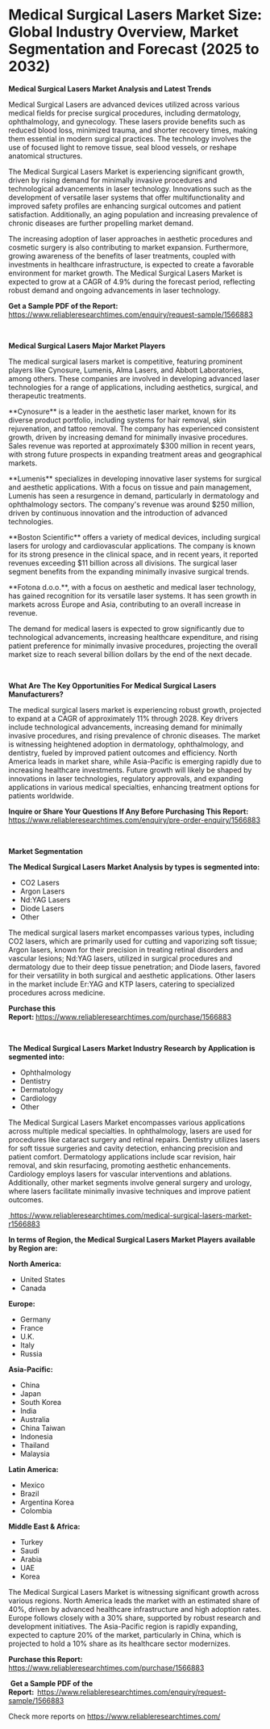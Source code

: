 <p><h1>Medical Surgical Lasers Market Size: Global Industry Overview, Market Segmentation and Forecast (2025 to 2032)</h1></p><p><strong>Medical Surgical Lasers Market Analysis and Latest Trends</strong></p>
<p><p>Medical Surgical Lasers are advanced devices utilized across various medical fields for precise surgical procedures, including dermatology, ophthalmology, and gynecology. These lasers provide benefits such as reduced blood loss, minimized trauma, and shorter recovery times, making them essential in modern surgical practices. The technology involves the use of focused light to remove tissue, seal blood vessels, or reshape anatomical structures.</p><p>The Medical Surgical Lasers Market is experiencing significant growth, driven by rising demand for minimally invasive procedures and technological advancements in laser technology. Innovations such as the development of versatile laser systems that offer multifunctionality and improved safety profiles are enhancing surgical outcomes and patient satisfaction. Additionally, an aging population and increasing prevalence of chronic diseases are further propelling market demand.</p><p>The increasing adoption of laser approaches in aesthetic procedures and cosmetic surgery is also contributing to market expansion. Furthermore, growing awareness of the benefits of laser treatments, coupled with investments in healthcare infrastructure, is expected to create a favorable environment for market growth. The Medical Surgical Lasers Market is expected to grow at a CAGR of 4.9% during the forecast period, reflecting robust demand and ongoing advancements in laser technology.</p></p>
<p><strong>Get a Sample PDF of the Report:&nbsp;</strong> <a href="https://www.reliableresearchtimes.com/enquiry/request-sample/1566883?utm_campaign=2252&utm_medium=2&utm_source=Github&utm_content=ia&utm_term=22032025&utm_id=medical-surgical-lasers">https://www.reliableresearchtimes.com/enquiry/request-sample/1566883</a></p>
<p>&nbsp;</p>
<p><strong>Medical Surgical Lasers Major Market Players</strong></p>
<p><p>The medical surgical lasers market is competitive, featuring prominent players like Cynosure, Lumenis, Alma Lasers, and Abbott Laboratories, among others. These companies are involved in developing advanced laser technologies for a range of applications, including aesthetics, surgical, and therapeutic treatments.</p><p>**Cynosure** is a leader in the aesthetic laser market, known for its diverse product portfolio, including systems for hair removal, skin rejuvenation, and tattoo removal. The company has experienced consistent growth, driven by increasing demand for minimally invasive procedures. Sales revenue was reported at approximately $300 million in recent years, with strong future prospects in expanding treatment areas and geographical markets.</p><p>**Lumenis** specializes in developing innovative laser systems for surgical and aesthetic applications. With a focus on tissue and pain management, Lumenis has seen a resurgence in demand, particularly in dermatology and ophthalmology sectors. The company's revenue was around $250 million, driven by continuous innovation and the introduction of advanced technologies.</p><p>**Boston Scientific** offers a variety of medical devices, including surgical lasers for urology and cardiovascular applications. The company is known for its strong presence in the clinical space, and in recent years, it reported revenues exceeding $11 billion across all divisions. The surgical laser segment benefits from the expanding minimally invasive surgical trends.</p><p>**Fotona d.o.o.**, with a focus on aesthetic and medical laser technology, has gained recognition for its versatile laser systems. It has seen growth in markets across Europe and Asia, contributing to an overall increase in revenue.</p><p>The demand for medical lasers is expected to grow significantly due to technological advancements, increasing healthcare expenditure, and rising patient preference for minimally invasive procedures, projecting the overall market size to reach several billion dollars by the end of the next decade.</p></p>
<p>&nbsp;</p>
<p><strong>What Are The Key Opportunities For Medical Surgical Lasers Manufacturers?</strong></p>
<p><p>The medical surgical lasers market is experiencing robust growth, projected to expand at a CAGR of approximately 11% through 2028. Key drivers include technological advancements, increasing demand for minimally invasive procedures, and rising prevalence of chronic diseases. The market is witnessing heightened adoption in dermatology, ophthalmology, and dentistry, fueled by improved patient outcomes and efficiency. North America leads in market share, while Asia-Pacific is emerging rapidly due to increasing healthcare investments. Future growth will likely be shaped by innovations in laser technologies, regulatory approvals, and expanding applications in various medical specialties, enhancing treatment options for patients worldwide.</p></p>
<p><strong>Inquire or Share Your Questions If Any Before Purchasing This Report:</strong> <a href="https://www.reliableresearchtimes.com/enquiry/pre-order-enquiry/1566883?utm_campaign=2252&utm_medium=2&utm_source=Github&utm_content=ia&utm_term=22032025&utm_id=medical-surgical-lasers">https://www.reliableresearchtimes.com/enquiry/pre-order-enquiry/1566883</a></p>
<p>&nbsp;</p>
<p><strong>Market Segmentation</strong></p>
<p><strong>The Medical Surgical Lasers Market Analysis by types is segmented into:</strong></p>
<p><ul><li>CO2 Lasers</li><li>Argon Lasers</li><li>Nd:YAG Lasers</li><li>Diode Lasers</li><li>Other</li></ul></p>
<p><p>The medical surgical lasers market encompasses various types, including CO2 lasers, which are primarily used for cutting and vaporizing soft tissue; Argon lasers, known for their precision in treating retinal disorders and vascular lesions; Nd:YAG lasers, utilized in surgical procedures and dermatology due to their deep tissue penetration; and Diode lasers, favored for their versatility in both surgical and aesthetic applications. Other lasers in the market include Er:YAG and KTP lasers, catering to specialized procedures across medicine.</p></p>
<p><strong>Purchase this Report:&nbsp;</strong><a href="https://www.reliableresearchtimes.com/purchase/1566883?utm_campaign=2252&utm_medium=2&utm_source=Github&utm_content=ia&utm_term=22032025&utm_id=medical-surgical-lasers">https://www.reliableresearchtimes.com/purchase/1566883</a></p>
<p>&nbsp;</p>
<p><strong>The Medical Surgical Lasers Market Industry Research by Application is segmented into:</strong></p>
<p><ul><li>Ophthalmology</li><li>Dentistry</li><li>Dermatology</li><li>Cardiology</li><li>Other</li></ul></p>
<p><p>The Medical Surgical Lasers Market encompasses various applications across multiple medical specialties. In ophthalmology, lasers are used for procedures like cataract surgery and retinal repairs. Dentistry utilizes lasers for soft tissue surgeries and cavity detection, enhancing precision and patient comfort. Dermatology applications include scar revision, hair removal, and skin resurfacing, promoting aesthetic enhancements. Cardiology employs lasers for vascular interventions and ablations. Additionally, other market segments involve general surgery and urology, where lasers facilitate minimally invasive techniques and improve patient outcomes.</p></p>
<p><a href="https://www.reliableresearchtimes.com/medical-surgical-lasers-market-r1566883?utm_campaign=2252&utm_medium=2&utm_source=Github&utm_content=ia&utm_term=22032025&utm_id=medical-surgical-lasers">&nbsp;https://www.reliableresearchtimes.com/medical-surgical-lasers-market-r1566883</a></p>
<p><strong>In terms of Region, the Medical Surgical Lasers Market Players available by Region are:</strong></p>
<p>
    <p> <strong> North America: </strong>
        <ul>
            <li>United States</li>
            <li>Canada</li>
        </ul>
        </p> 
    <p> <strong> Europe: </strong>
        <ul>
            <li>Germany</li>
            <li>France</li>
            <li>U.K.</li>
            <li>Italy</li>
            <li>Russia</li>
        </ul>
        </p> 
    <p> <strong> Asia-Pacific: </strong>
        <ul>
            <li>China</li>
            <li>Japan</li>
            <li>South Korea</li>
            <li>India</li>
            <li>Australia</li>
            <li>China Taiwan</li>
            <li>Indonesia</li>
            <li>Thailand</li>
            <li>Malaysia</li>
        </ul>
        </p> 
    <p> <strong> Latin America: </strong>
        <ul>
            <li>Mexico</li>
            <li>Brazil</li>
            <li>Argentina Korea</li>
            <li>Colombia</li>
        </ul>
        </p> 
    <p> <strong> Middle East & Africa: </strong>
        <ul>
            <li>Turkey</li>
            <li>Saudi</li>
            <li>Arabia</li>
            <li>UAE</li>
            <li>Korea</li>
        </ul>
    </p>
    </p>
<p><p>The Medical Surgical Lasers Market is witnessing significant growth across various regions. North America leads the market with an estimated share of 40%, driven by advanced healthcare infrastructure and high adoption rates. Europe follows closely with a 30% share, supported by robust research and development initiatives. The Asia-Pacific region is rapidly expanding, expected to capture 20% of the market, particularly in China, which is projected to hold a 10% share as its healthcare sector modernizes.</p></p>
<p><strong>Purchase this Report: </strong><a href="https://www.reliableresearchtimes.com/purchase/1566883?utm_campaign=2252&utm_medium=2&utm_source=Github&utm_content=ia&utm_term=22032025&utm_id=medical-surgical-lasers">https://www.reliableresearchtimes.com/purchase/1566883</a></p>
<p>&nbsp;<strong>Get a Sample PDF of the Report:&nbsp;&nbsp;</strong><a href="https://www.reliableresearchtimes.com/enquiry/request-sample/1566883?utm_campaign=2252&utm_medium=2&utm_source=Github&utm_content=ia&utm_term=22032025&utm_id=medical-surgical-lasers">https://www.reliableresearchtimes.com/enquiry/request-sample/1566883</a></p>
<p><strong></strong></p>
<p>Check more reports on <a href="https://www.reliableresearchtimes.com/?utm_campaign=2252&utm_medium=2&utm_source=Github&utm_content=ia&utm_term=22032025&utm_id=medical-surgical-lasers">https://www.reliableresearchtimes.com/</a></p>